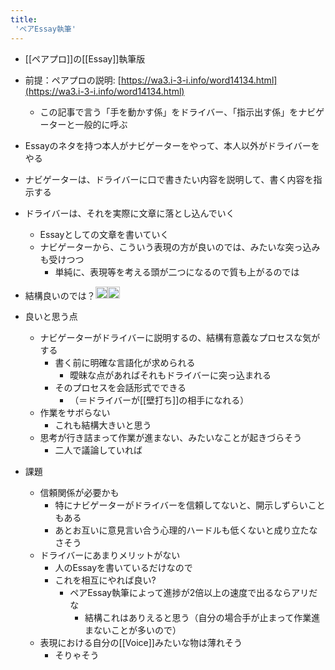 ```yaml
---
title:
 'ペアEssay執筆'
---
```


- [[ペアプロ]]の[[Essay]]執筆版
- 前提：ペアプロの説明: [https://wa3.i-3-i.info/word14134.html](https://wa3.i-3-i.info/word14134.html)
    - この記事で言う「手を動かす係」をドライバー、「指示出す係」をナビゲーターと一般的に呼ぶ

- Essayのネタを持つ本人がナビゲーターをやって、本人以外がドライバーをやる
- ナビゲーターは、ドライバーに口で書きたい内容を説明して、書く内容を指示する
- ドライバーは、それを実際に文章に落とし込んでいく
    - Essayとしての文章を書いていく
    - ナビゲーターから、こういう表現の方が良いのでは、みたいな突っ込みも受けつつ
        - 単純に、表現等を考える頭が二つになるので質も上がるのでは

- 結構良いのでは？<img src='https://scrapbox.io/api/pages/blu3mo-public/blu3mo/icon' alt='blu3mo.icon' height="19.5"/><img src='https://scrapbox.io/api/pages/blu3mo-public/blu3mo/icon' alt='blu3mo.icon' height="19.5"/>
- 良いと思う点
    - ナビゲーターがドライバーに説明するの、結構有意義なプロセスな気がする
        - 書く前に明確な言語化が求められる
            - 曖昧な点があればそれもドライバーに突っ込まれる
        - そのプロセスを会話形式でできる
            - （＝ドライバーが[[壁打ち]]の相手になれる）
    - 作業をサボらない
        - これも結構大きいと思う
    - 思考が行き詰まって作業が進まない、みたいなことが起きづらそう
        - 二人で議論していれば

- 課題
    - 信頼関係が必要かも
        - 特にナビゲーターがドライバーを信頼してないと、開示しずらいこともある
        - あとお互いに意見言い合う心理的ハードルも低くないと成り立たなさそう
    - ドライバーにあまりメリットがない
        - 人のEssayを書いているだけなので
        - これを相互にやれば良い?
            - ペアEssay執筆によって進捗が2倍以上の速度で出るならアリだな
                - 結構これはありえると思う（自分の場合手が止まって作業進まないことが多いので）
    - 表現における自分の[[Voice]]みたいな物は薄れそう
        - そりゃそう